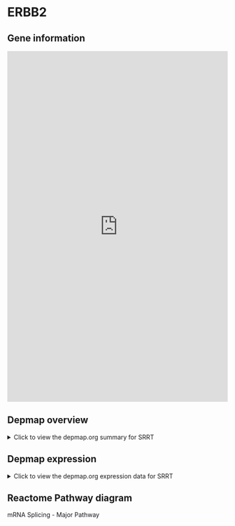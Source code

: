 <h1>ERBB2</h1>

<h2>Gene information</h2>
<iframe src="https://depmap.org/portal/gene/SRRT?tab=about" style="border:none;width:100%;height:800px"></iframe>

<h2>Depmap overview</h2>
<details>
  <summary>Click to view the depmap.org summary for SRRT</summary>
  <iframe src="https://depmap.org/portal/gene/SRRT?tab=overview" style="border:none;width:100%;height:800px"></iframe>
</details>

<h2>Depmap expression</h2>
<details>
  <summary>Click to view the depmap.org expression data for SRRT</summary>
  <iframe src="https://depmap.org/portal/gene/SRRT?tab=characterization" style="border:none;width:100%;height:800px"></iframe>
</details>



<h2>Reactome Pathway diagram</h2>
mRNA Splicing - Major Pathway
<div id="diagramHolder"></div>

<script>
    //Creating the Reactome Diagram widget
    //Take into account a proxy needs to be set up in your server side pointing to www.reactome.org
    function onReactomeDiagramReady(){  //This function is automatically called when the widget code is ready to be used
        var diagram = Reactome.Diagram.create({
            "placeHolder" : "diagramHolder",
            "width" : 900,
            "height" : 500
        });

        //Initialising it to the "Hemostasis" pathway
        diagram.loadDiagram("R-HSA-72163");

        //Adding different listeners

        diagram.onDiagramLoaded(function (loaded) {
            console.info("Loaded ", loaded);
            diagram.flagItems("BAD");
	    diagram.flagItems("Q92934");
            if (loaded == "R-HSA-72163") diagram.selectItem("R-HSA-72163");
        });

     }
</script>



